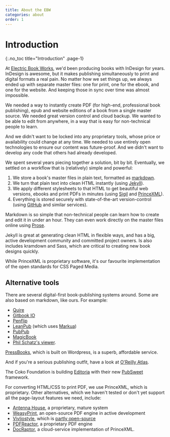 ```yaml
---
title: About the EBW
categories: about
order: 1
---
```


# Introduction
{:.no_toc title="Introduction" .page-1}

At [Electric Book Works](http://electricbookworks.com), we'd been producing books with InDesign for years. InDesign is awesome, but it makes publishing simultaneously to print and digital formats a real pain. No matter how we set things up, we always ended up with separate master files: one for print, one for the ebook, and one for the website. And keeping those in sync over time was almost impossible.

We needed a way to instantly create PDF (for high-end, professional book publishing), epub and website editions of a book from a single master source. We needed great version control and cloud backup. We wanted to be able to edit from anywhere, in a way that is easy for non-technical people to learn. 

And we didn't want to be locked into any proprietary tools, whose price or availability could change at any time. We needed to use entirely open technologies to ensure our content was future-proof. And we didn't want to develop any code that others had already developed.

We spent several years piecing together a solution, bit by bit. Eventually, we settled on a workflow that is (relatively) simple and powerful:

1.	We store a book's master files in plain text, formatted as [markdown](http://daringfireball.net/projects/markdown/syntax#philosophy).
2.	We turn that plain text into clean HTML instantly (using [Jekyll](http://jekyllrb.com/)).
3.	We apply different stylesheets to that HTML to get beautiful web versions, ebooks and print PDFs in minutes (using [Sigil](http://sigil-ebook.com/) and [PrinceXML](http://www.princexml.com/)).
4.	Everything is stored securely with state-of-the-art version-control (using [GitHub](https://github.com) and similar services).

Markdown is so simple that non-technical people can learn how to create and edit it in under an hour. They can even work directly on the master files online using [Prose](http://prose.io/).

Jekyll is great at generating clean HTML in flexible ways, and has a big, active development community and committed project owners. Is also includes kramdown and Sass, which are critical to creating new book designs quickly.

While PrinceXML is proprietary software, it's our favourite implementation of the open standards for CSS Paged Media.

## Alternative tools

There are several digital-first book-publishing systems around. Some are also based on markdown, like ours. For example:

* [Quire](http://www.getty.edu/publications/digital/platforms-tools.html)
* [Gitbook IO](http://www.gitbook.io/)
* [Penflip](http://www.penflip.com/)
* [LeanPub](https://leanpub.com/) (which uses [Markua](http://markua.com/))
* [PubPub](https://www.pubpub.org/)
* [MagicBook](https://github.com/magicbookproject/magicbook)
* [Phil Schatz's viewer](http://philschatz.com/2014/07/07/tiny-book-reader).

[PressBooks](http://pressbooks.com/), which is built on Wordpress, is a superb, affordable service.

And if you're a serious publishing outfit, have a look at [O'Reilly Atlas](https://atlas.oreilly.com/).

The Coko Foundation is building [Editoria](https://editoria.pub/) with their new [PubSweet](http://coko.foundation/resources.html) framework. 

For converting HTML/CSS to print PDF, we use PrinceXML, which is proprietary. Other alternatives, which we haven't tested or don't yet support all the page-layout features we need, include:

*	[Antenna House](https://www.antennahouse.com/), a proprietary, mature system
*	[WeasyPrint](http://weasyprint.org/), an open-source PDF engine in active development
*	[Vivliostyle](http://vivliostyle.com/en/), which is [partly open-source](https://github.com/vivliostyle/vivliostyle)
*	[PDFReactor](http://www.pdfreactor.com/), a proprietary PDF engine
*	[DocRaptor](http://docraptor.com/), a cloud-service implementation of PrinceXML.
